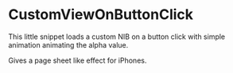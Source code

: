 # CustomViewOnButtonClick

This little snippet loads a custom NIB on a button click with simple animation animating the alpha value.

Gives a page sheet like effect for iPhones.
